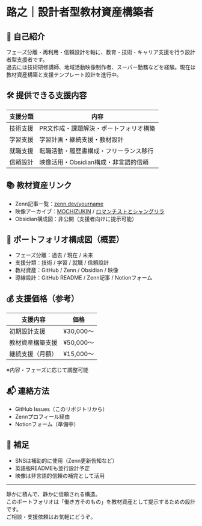 # 路之｜設計者型教材資産構築者

## 🧑 自己紹介
フェーズ分離・再利用・信頼設計を軸に、教育・技術・キャリア支援を行う設計者型支援者です。  
過去には技術研修講師、地域活動映像制作者、スーパー勤務などを経験。現在は教材資産構築と支援テンプレート設計を進行中。

## 🛠 提供できる支援内容
| 支援分類 | 内容 |
|----------|------|
| 技術支援 | PR文作成・課題解決・ポートフォリオ構築 |
| 学習支援 | 学習計画・継続支援・教材設計 |
| 就職支援 | 転職活動・履歴書構成・フリーランス移行 |
| 信頼設計 | 映像活用・Obsidian構成・非言語的信頼 |

## 📚 教材資産リンク
- Zenn記事一覧：[zenn.dev/yourname](https://zenn.dev/yourname)
- 映像アーカイブ：[MOCHIZUKIN](https://www.youtube.com/channel/UCQ08Dsmn6sclNYeM2Fp_3Xw) / [ロマンチストとシャングリラ](https://www.youtube.com/channel/UCL5d4O6VERGuyebfSjpt6yQ)
- Obsidian構成図：非公開（支援者向けに提示可能）

## 🧩 ポートフォリオ構成図（概要）
- フェーズ分離：過去 / 現在 / 未来
- 支援分類：技術 / 学習 / 就職 / 信頼設計
- 教材資産：GitHub / Zenn / Obsidian / 映像
- 導線設計：GitHub README / Zenn記事 / Notionフォーム

## 💰 支援価格（参考）
| 支援内容 | 価格 |
|----------|------|
| 初期設計支援 | ¥30,000〜 |
| 教材資産構築支援 | ¥50,000〜 |
| 継続支援（月額） | ¥15,000〜 |
※内容・フェーズに応じて調整可能

## 📬 連絡方法
- GitHub Issues（このリポジトリから）
- Zennプロフィール経由
- Notionフォーム（準備中）

## 🧠 補足
- SNSは補助的に使用（Zenn更新告知など）
- 英語版READMEも並行設計予定
- 映像は非言語的信頼の補完として活用

---

静かに積んで、静かに信頼される構造。  
このポートフォリオは「働き方そのもの」を教材資産として提示するための設計です。  
ご相談・支援依頼はお気軽にどうぞ。

